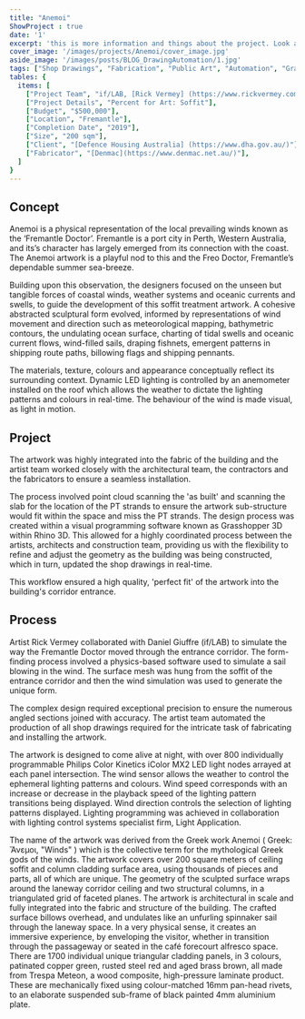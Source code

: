 ```yaml
---
title: "Anemoi" 
ShowProject : true
date: '1'
excerpt: 'this is more information and things about the project. Look at this test, it is testing the length of the item'
cover_image: '/images/projects/Anemoi/cover_image.jpg'
aside_image: '/images/posts/BLOG_DrawingAutomation/1.jpg'
tags: ["Shop Drawings", "Fabrication", "Public Art", "Automation", "Grasshopper", "Computational Design", "Rhino 3D"]
tables: {
  items: [
    ["Project Team", "if/LAB, [Rick Vermey] (https://www.rickvermey.com/)"],
    ["Project Details", "Percent for Art: Soffit"],
    ["Budget", "$500,000"],
    ["Location", "Fremantle"],
    ["Completion Date", "2019"],
    ["Size", "200 sqm"],
    ["Client", "[Defence Housing Australia] (https://www.dha.gov.au/)"],
    ["Fabricator", "[Denmac](https://www.denmac.net.au/)"],
  ]
}
---
```


## Concept

Anemoi is a physical representation of the local prevailing winds known as the ‘Fremantle Doctor’. Fremantle is a port city in Perth, Western Australia, and its’s character has largely emerged from its connection with the coast. The Anemoi artwork is a playful nod to this and the Freo Doctor, Fremantle’s dependable summer sea-breeze.

Building upon this observation, the designers focused on the unseen but tangible forces of coastal winds, weather systems and oceanic currents and swells, to guide the development of this soffit treatment artwork. A cohesive abstracted sculptural form evolved, informed by representations of wind movement and direction such as meteorological mapping, bathymetric contours, the undulating ocean surface, charting of tidal swells and oceanic current flows, wind-filled sails, draping fishnets, emergent patterns in shipping route paths, billowing flags and shipping pennants.

The materials, texture, colours and appearance conceptually reflect its surrounding context. Dynamic LED lighting is controlled by an anemometer installed on the roof which allows the weather to dictate the lighting patterns and colours in real-time. The behaviour of the wind is made visual, as light in motion.


## Project


The artwork was highly integrated into the fabric of the building and the artist team worked closely with the architectural team, the contractors and the fabricators to ensure a seamless installation.

The process involved point cloud scanning the 'as built' and scanning the slab for the location of the PT strands to ensure the artwork sub-structure would fit within the space and miss the PT strands. The design process was created within a visual programming software known as Grasshopper 3D within Rhino 3D. This allowed for a highly coordinated process between the artists, architects and construction team, providing us with the flexibility to refine and adjust the geometry as the building was being constructed, which in turn, updated the shop drawings in real-time.

This workflow ensured a high quality, 'perfect fit' of the artwork into the building's corridor entrance.



## Process

Artist Rick Vermey collaborated with Daniel Giuffre (if/LAB) to simulate the way the Fremantle Doctor moved through the entrance corridor. The form-finding process involved a physics-based software used to simulate a sail blowing in the wind. The surface mesh was hung from the soffit of the entrance corridor and then the wind simulation was used to generate the unique form.

The complex design required exceptional precision to ensure the numerous angled sections joined with accuracy. The artist team automated the production of all shop drawings required for the intricate task of fabricating and installing the artwork.

The artwork is designed to come alive at night, with over 800 individually programmable Philips Color Kinetics iColor MX2 LED light nodes arrayed at each panel intersection. The wind sensor allows the weather to control the ephemeral lighting patterns and colours. Wind speed corresponds with an increase or decrease in the playback speed of the lighting pattern transitions being displayed. Wind direction controls the selection of lighting patterns displayed. Lighting programming was achieved in collaboration with lighting control systems specialist firm, Light Application.

The name of the artwork was derived from the Greek work Anemoi ( Greek: Ἄνεμοι, "Winds" ) which is the collective term for the mythological Greek gods of the winds. The artwork covers over 200 square meters of ceiling soffit and column cladding surface area, using thousands of pieces and parts, all of which are unique. The geometry of the sculpted surface wraps around the laneway corridor ceiling and two structural columns, in a triangulated grid of faceted planes. The artwork is architectural in scale and fully integrated into the fabric and structure of the building. The crafted surface billows overhead, and undulates like an unfurling spinnaker sail through the laneway space. In a very physical sense, it creates an immersive experience, by enveloping the visitor, whether in transition through the passageway or seated in the café forecourt alfresco space. There are 1700 individual unique triangular cladding panels, in 3 colours, patinated copper green, rusted steel red and aged brass brown, all made from Trespa Meteon, a wood composite, high-pressure laminate product. These are mechanically fixed using colour-matched 16mm pan-head rivets, to an elaborate suspended sub-frame of black painted 4mm aluminium plate.